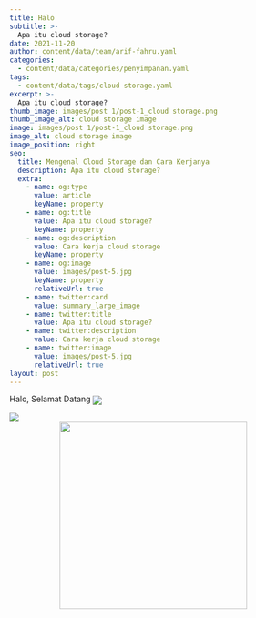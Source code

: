 ```yaml
---
title: Halo
subtitle: >-
  Apa itu cloud storage? 
date: 2021-11-20
author: content/data/team/arif-fahru.yaml
categories:
  - content/data/categories/penyimpanan.yaml
tags:
  - content/data/tags/cloud storage.yaml
excerpt: >-
  Apa itu cloud storage?
thumb_image: images/post 1/post-1_cloud storage.png
thumb_image_alt: cloud storage image
image: images/post 1/post-1_cloud storage.png
image_alt: cloud storage image
image_position: right
seo:
  title: Mengenal Cloud Storage dan Cara Kerjanya
  description: Apa itu cloud storage?
  extra:
    - name: og:type
      value: article
      keyName: property
    - name: og:title
      value: Apa itu cloud storage?
      keyName: property
    - name: og:description
      value: Cara kerja cloud storage
      keyName: property
    - name: og:image
      value: images/post-5.jpg
      keyName: property
      relativeUrl: true
    - name: twitter:card
      value: summary_large_image
    - name: twitter:title
      value: Apa itu cloud storage?
    - name: twitter:description
      value: Cara kerja cloud storage
    - name: twitter:image
      value: images/post-5.jpg
      relativeUrl: true
layout: post
---
```

Halo, Selamat Datang
<img src="/images/no name.jpg" align="center">

<img src="/images/post 1/post-1_cloud storage.png" align="center">
<br />
<center><img width="329" height="#" src="/images/post 1/post-1_cloud storage.png"></center>
